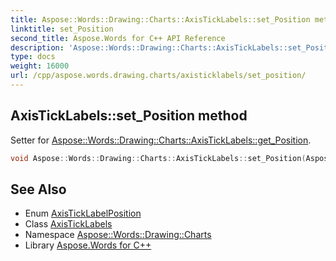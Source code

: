```yaml
---
title: Aspose::Words::Drawing::Charts::AxisTickLabels::set_Position method
linktitle: set_Position
second_title: Aspose.Words for C++ API Reference
description: 'Aspose::Words::Drawing::Charts::AxisTickLabels::set_Position method. Setter for Aspose::Words::Drawing::Charts::AxisTickLabels::get_Position in C++.'
type: docs
weight: 16000
url: /cpp/aspose.words.drawing.charts/axisticklabels/set_position/
---
```

## AxisTickLabels::set_Position method


Setter for [Aspose::Words::Drawing::Charts::AxisTickLabels::get_Position](../get_position/).

```cpp
void Aspose::Words::Drawing::Charts::AxisTickLabels::set_Position(Aspose::Words::Drawing::Charts::AxisTickLabelPosition value)
```

## See Also

* Enum [AxisTickLabelPosition](../../axisticklabelposition/)
* Class [AxisTickLabels](../)
* Namespace [Aspose::Words::Drawing::Charts](../../)
* Library [Aspose.Words for C++](../../../)
